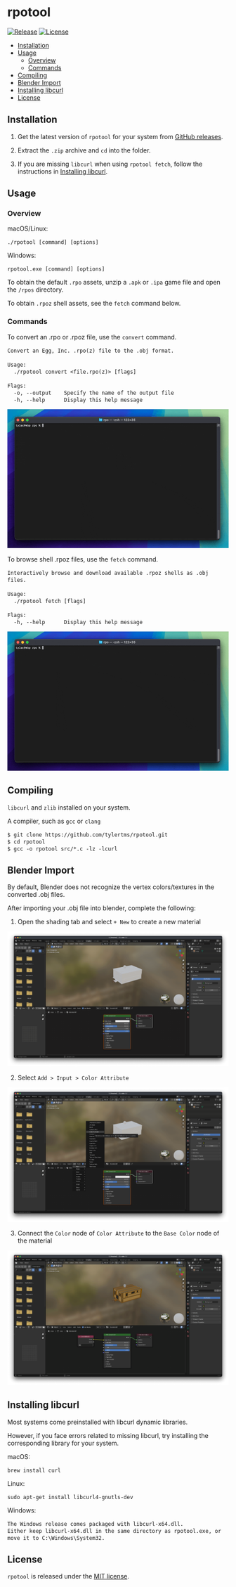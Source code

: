 # rpotool

[![Release](https://img.shields.io/github/release/tylertms/rpotool.svg?label=Release)](https://GitHub.com/tylertms/rpotool/releases/)
[![License](https://img.shields.io/badge/License-MIT-green.svg)](https://github.com/tylertms/rpotool/blob/main/LICENSE)

- [Installation](#installation)
- [Usage](#usage)
  - [Overview](#overview)
  - [Commands](#commands)
- [Compiling](#compiling)
- [Blender Import](#blender-import)
- [Installing libcurl](#installing-libcurl)
- [License](#license)

## Installation

1. Get the latest version of `rpotool` for your system from [GitHub releases](https://github.com/tylertms/rpotool/releases).

2. Extract the `.zip` archive and `cd` into the folder.

3. If you are missing `libcurl` when using `rpotool fetch`, follow the instructions in [Installing libcurl](#installing-libcurl).


## Usage

### Overview
macOS/Linux:
```
./rpotool [command] [options]
```

Windows:
```
rpotool.exe [command] [options]
```

To obtain the default `.rpo` assets, unzip a `.apk` or `.ipa` game file and open the `/rpos` directory.

To obtain `.rpoz` shell assets, see the `fetch` command below.

### Commands
To convert an .rpo or .rpoz file, use the `convert` command.

```
Convert an Egg, Inc. .rpo(z) file to the .obj format.

Usage:
  ./rpotool convert <file.rpo(z)> [flags]

Flags:
  -o, --output    Specify the name of the output file
  -h, --help      Display this help message
```

![convert_demo](./demo/rpotool_convert_demo.gif)

To browse shell .rpoz files, use the `fetch` command.

```
Interactively browse and download available .rpoz shells as .obj files.

Usage:
  ./rpotool fetch [flags]

Flags:
  -h, --help      Display this help message
```

![fetch_demo](./demo/rpotool_fetch_demo.gif)

## Compiling

`libcurl` and `zlib` installed on your system.

A compiler, such as `gcc` or `clang`

```shell
$ git clone https://github.com/tylertms/rpotool.git
$ cd rpotool
$ gcc -o rpotool src/*.c -lz -lcurl
```

## Blender Import

By default, Blender does not recognize the vertex colors/textures in the converted .obj files.

After importing your .obj file into blender, complete the following:

1. Open the shading tab and select `+ New` to create a new material

![step_1](./demo/blender/step1.png)

2. Select `Add > Input > Color Attribute`

![step_2](./demo/blender/step2.png)

3. Connect the `Color` node of `Color Attribute` to the `Base Color` node of the material

![step_3](./demo/blender/step3.png)

## Installing libcurl

Most systems come preinstalled with libcurl dynamic libraries.

However, if you face errors related to missing libcurl, try installing the corresponding library for your system.

macOS:
```
brew install curl
```

Linux:
```
sudo apt-get install libcurl4-gnutls-dev
```

Windows:
```
The Windows release comes packaged with libcurl-x64.dll.
Either keep libcurl-x64.dll in the same directory as rpotool.exe, or move it to C:\Windows\System32.
```

## License

`rpotool` is released under the [MIT license](https://github.com/tylertms/rpotool/blob/main/LICENSE).
